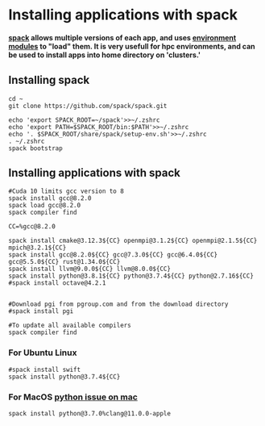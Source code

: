 # Installing applications with spack
#### [spack](https://spack.readthedocs.io/en/latest/) allows multiple versions of each app, and uses [environment modules](http://modules.sourceforge.net) to "load" them.  It is very usefull for hpc environments, and can be used to install apps into home directory on 'clusters.'



## Installing spack
```
cd ~
git clone https://github.com/spack/spack.git

echo 'export SPACK_ROOT=~/spack'>>~/.zshrc
echo 'export PATH=$SPACK_ROOT/bin:$PATH'>>~/.zshrc
echo '. $SPACK_ROOT/share/spack/setup-env.sh'>>~/.zshrc
. ~/.zshrc
spack bootstrap
```

## Installing applications with spack
```
#Cuda 10 limits gcc version to 8
spack install gcc@8.2.0 
spack load gcc@8.2.0
spack compiler find

CC=%gcc@8.2.0

spack install cmake@3.12.3${CC} openmpi@3.1.2${CC} openmpi@2.1.5${CC} mpich@3.2.1${CC}
spack install gcc@8.2.0${CC} gcc@7.3.0${CC} gcc@6.4.0${CC} gcc@5.5.0${CC} rust@1.34.0${CC}
spack install llvm@9.0.0${CC} llvm@8.0.0${CC}
spack install python@3.8.1${CC} python@3.7.4${CC} python@2.7.16${CC}
#spack install octave@4.2.1


#Download pgi from pgroup.com and from the download directory
#spack install pgi

#To update all available compilers
spack compiler find
```

### For Ubuntu Linux
```
#spack install swift
spack install python@3.7.4${CC} 
```

### For MacOS [python issue on mac](https://github.com/spack/spack/issues/2230)
```
spack install python@3.7.0%clang@11.0.0-apple
```





